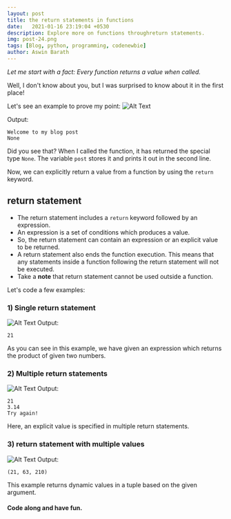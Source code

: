 ```yaml
---
layout: post
title: the return statements in functions
date:   2021-01-16 23:19:04 +0530
description: Explore more on functions throughreturn statements.
img: post-24.png
tags: [Blog, python, programming, codenewbie]
author: Aswin Barath
---
```

*Let me start with a fact: Every function returns a value when called.*

Well, I don't know about you, but I was surprised to know about it in the first place!

Let's see an example to prove my point:
![Alt Text](https://dev-to-uploads.s3.amazonaws.com/i/gzo8m0us2lrw708ob1la.png)

Output:
```
Welcome to my blog post
None
```

Did you see that?
When I called the function, it has returned the special type `None`.
The variable `post` stores it and prints it out in the second line.


Now, we can explicitly return a value from a function by using the `return` keyword.

## return statement
* The return statement includes a `return` keyword followed by an expression.
* An expression is a set of conditions which produces a value.
* So, the return statement can contain an expression or an explicit value to be returned.
* A return statement also ends the function execution. This means that any statements inside a function following the return statement will not be executed.
* Take a **note** that return statement cannot be used outside a function.

Let's code a few examples:

### 1) Single return statement
![Alt Text](https://dev-to-uploads.s3.amazonaws.com/i/p29se4137v6npd84jsfb.png)
Output:
```
21
```
As you can see in this example, we have given an expression which returns the product of given two numbers.

### 2) Multiple return statements
![Alt Text](https://dev-to-uploads.s3.amazonaws.com/i/0ebk7v1ygydcisjgbnpi.png)
Output:
```
21
3.14
Try again!
```
Here, an explicit value is specified in multiple return statements.

### 3) return statement with multiple values
![Alt Text](https://dev-to-uploads.s3.amazonaws.com/i/zuec2h0t0f967vai6p4y.png)
Output:
```
(21, 63, 210)
```
This example returns dynamic values in a tuple based on the given argument.

#### Code along and have fun.